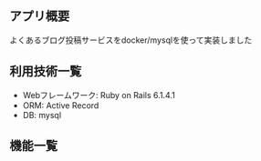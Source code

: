 
## アプリ概要
よくあるブログ投稿サービスをdocker/mysqlを使って実装しました


## 利用技術一覧
- Webフレームワーク: Ruby on Rails 6.1.4.1
- ORM: Active Record
- DB: mysql


## 機能一覧



